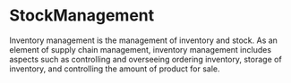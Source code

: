 # StockManagement
Inventory management is the management of inventory and stock. As an element of supply chain management, inventory management includes aspects such as controlling and overseeing ordering inventory, storage of inventory, and controlling the amount of product for sale.
